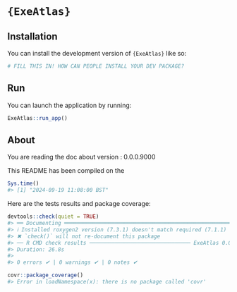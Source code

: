
<!-- README.md is generated from README.Rmd. Please edit that file -->

# `{ExeAtlas}`

<!-- badges: start -->
<!-- badges: end -->

## Installation

You can install the development version of `{ExeAtlas}` like so:

``` r
# FILL THIS IN! HOW CAN PEOPLE INSTALL YOUR DEV PACKAGE?
```

## Run

You can launch the application by running:

``` r
ExeAtlas::run_app()
```

## About

You are reading the doc about version : 0.0.0.9000

This README has been compiled on the

``` r
Sys.time()
#> [1] "2024-09-19 11:08:00 BST"
```

Here are the tests results and package coverage:

``` r
devtools::check(quiet = TRUE)
#> ══ Documenting ═════════════════════════════════════════════════════════════════
#> ℹ Installed roxygen2 version (7.3.1) doesn't match required (7.1.1)
#> ✖ `check()` will not re-document this package
#> ── R CMD check results ──────────────────────────────── ExeAtlas 0.0.0.9000 ────
#> Duration: 26.8s
#> 
#> 0 errors ✔ | 0 warnings ✔ | 0 notes ✔
```

``` r
covr::package_coverage()
#> Error in loadNamespace(x): there is no package called 'covr'
```
